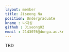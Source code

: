 ```yaml
---
layout: member
title: Jiseong Na
position: Undergraduate
kname : 나지성
github : Jiseong02
email : 2143076@donga.ac.kr
---
```

TBD
